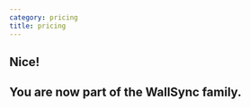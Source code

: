 ```yaml
---
category: pricing
title: pricing
---
```

<link href="/assets/css/pricing-result.css" rel="stylesheet" type="text/css" />
<link href="/css/bootstrap.min.css" rel="stylesheet" type="text/css" />

<section class="bg-blue">
    <div class="container">
        <div class="row">
            <div class="col-md-12 box">
                <h1>Nice!</h1>
                <h2>You are now part of the WallSync family.</h2>
            </div>
        </div>
    </div>
</section>